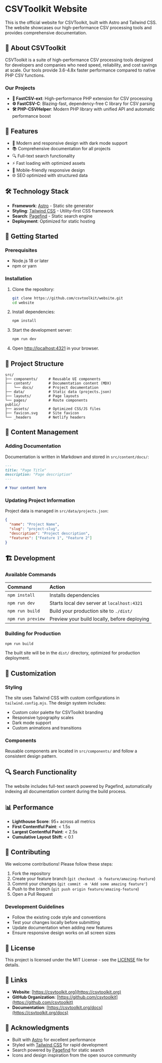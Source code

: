 # CSVToolkit Website

This is the official website for CSVToolkit, built with Astro and Tailwind CSS. The website showcases our high-performance CSV processing tools and provides comprehensive documentation.

## 🚀 About CSVToolkit

CSVToolkit is a suite of high-performance CSV processing tools designed for developers and companies who need speed, reliability, and cost savings at scale. Our tools provide 3.6-4.8x faster performance compared to native PHP CSV functions.

### Our Projects

- **🧩 FastCSV-ext**: High-performance PHP extension for CSV processing
- **⚙️ FastCSV-C**: Blazing-fast, dependency-free C library for CSV parsing
- **🛠️ PHP-CSVHelper**: Modern PHP library with unified API and automatic performance boost

## 🌟 Features

- 🎨 Modern and responsive design with dark mode support
- 📚 Comprehensive documentation for all projects
- 🔍 Full-text search functionality
- ⚡ Fast loading with optimized assets
- 📱 Mobile-friendly responsive design
- 🌐 SEO optimized with structured data

## 🛠️ Technology Stack

- **Framework**: [Astro](https://astro.build) - Static site generator
- **Styling**: [Tailwind CSS](https://tailwindcss.com) - Utility-first CSS framework
- **Search**: [Pagefind](https://pagefind.app) - Static search engine
- **Deployment**: Optimized for static hosting

## 🚀 Getting Started

### Prerequisites

- Node.js 18 or later
- npm or yarn

### Installation

1. Clone the repository:
   ```bash
   git clone https://github.com/csvtoolkit/website.git
   cd website
   ```

2. Install dependencies:
   ```bash
   npm install
   ```

3. Start the development server:
   ```bash
   npm run dev
   ```

4. Open [http://localhost:4321](http://localhost:4321) in your browser.

## 📁 Project Structure

```
src/
├── components/     # Reusable UI components
├── content/        # Documentation content (MDX)
│   └── docs/       # Project documentation
├── data/           # Static data (projects.json)
├── layouts/        # Page layouts
└── pages/          # Route components
public/
├── assets/         # Optimized CSS/JS files
├── favicon.svg     # Site favicon
└── _headers        # Netlify headers
```

## 📝 Content Management

### Adding Documentation

Documentation is written in Markdown and stored in `src/content/docs/`:

```md
---
title: "Page Title"
description: "Page description"
---

# Your content here
```

### Updating Project Information

Project data is managed in `src/data/projects.json`:

```json
{
  "name": "Project Name",
  "slug": "project-slug",
  "description": "Project description",
  "features": ["Feature 1", "Feature 2"]
}
```

## 🏗️ Development

### Available Commands

| Command                   | Action                                           |
| :------------------------ | :----------------------------------------------- |
| `npm install`             | Installs dependencies                            |
| `npm run dev`             | Starts local dev server at `localhost:4321`      |
| `npm run build`           | Build your production site to `./dist/`          |
| `npm run preview`         | Preview your build locally, before deploying     |

### Building for Production

```bash
npm run build
```

The built site will be in the `dist/` directory, optimized for production deployment.

## 🎨 Customization

### Styling

The site uses Tailwind CSS with custom configurations in `tailwind.config.mjs`. The design system includes:

- Custom color palette for CSVToolkit branding
- Responsive typography scales
- Dark mode support
- Custom animations and transitions

### Components

Reusable components are located in `src/components/` and follow a consistent design pattern.

## 🔍 Search Functionality

The website includes full-text search powered by Pagefind, automatically indexing all documentation content during the build process.

## 📊 Performance

- **Lighthouse Score**: 95+ across all metrics
- **First Contentful Paint**: < 1.5s
- **Largest Contentful Paint**: < 2.5s
- **Cumulative Layout Shift**: < 0.1

## 🤝 Contributing

We welcome contributions! Please follow these steps:

1. Fork the repository
2. Create your feature branch (`git checkout -b feature/amazing-feature`)
3. Commit your changes (`git commit -m 'Add some amazing feature'`)
4. Push to the branch (`git push origin feature/amazing-feature`)
5. Open a Pull Request

### Development Guidelines

- Follow the existing code style and conventions
- Test your changes locally before submitting
- Update documentation when adding new features
- Ensure responsive design works on all screen sizes

## 📄 License

This project is licensed under the MIT License - see the [LICENSE](LICENSE) file for details.

## 🔗 Links

- **Website**: [https://csvtoolkit.org](https://csvtoolkit.org)
- **GitHub Organization**: [https://github.com/csvtoolkit](https://github.com/csvtoolkit)
- **Documentation**: [https://csvtoolkit.org/docs](https://csvtoolkit.org/docs)

## 🙏 Acknowledgments

- Built with [Astro](https://astro.build) for excellent performance
- Styled with [Tailwind CSS](https://tailwindcss.com) for rapid development
- Search powered by [Pagefind](https://pagefind.app) for static search
- Icons and design inspiration from the open source community
